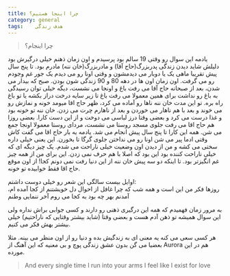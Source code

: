 ```yaml
---
title: چرا اینجا هستیم؟ 
category: general
tags:    هدف زندگی 
---
```


> چرا اینجام؟ 

یادمه این سوال رو وقتی 19 سالم بود پرسیدم و اون زمان ذهنم خیلی درگیرش بود دلیلش شاید دیدن زندگی پدربزرگ(حاج آقا) و مادربزرگ(خان ننه) مادرم بود. تا پنج سال پیش تقریبا ماهی یک یا دوبار می دیدمشون و وقتی اونا رو می دیدم یک جور غم وجودم رو می گرفت. اون زمان اون ها در دهه 80 و 90 زندگی شون بودن. صبح که بیدار می شدن، بعد از صبحانه حاج آقا می رفت باغ و اونجا می نشست، دیگه خیلی توان رسیدگی به باغ رو نداشت برای همین معمولا می رفت باغ تا زیر سایه درخت دراز بکشه یا تو باغ راه بره. تو این مدت خان ننه ناها رو آماده می کرد، ظهر حاج اقا میومد خونه و نمازش رو می خوند و بعد با هم ناهار می خوردن و بعد از ناهارم چرت می زدن. خان ننه تو خونه بود و غذا درست می کرد و بعضی وقتا درز لباسی می دوخت و از این دست کارا. بعضی روزا هم حاج اقا می رفت جلوی مسجد روستا می نشست، مردای روستا معمولا اونجا جمع می شن.
همه این کارا تا پنج سال پیش انجام می شد. یادمه یه بار حاج اقا می گفت کاش وقتی ادما پیر می شن اونا رو می نداختن جلوی گرگا تا بخورن. این یعنی خیلی داره سختی می کشه و من از دیدن اون وضعیت خیلی ناراحت می شدم. یک چیز دیگه ای که خیلی ناراحت کننده بود این بود که اصلا با هم حرف نمی زدن. این برای من از همه چیز غم انگیزتر بود. تا اینکه دو سه پیش خان ننه از این دنیا رفت نمی دونم کجا! از اون موقع حاج اقا فقط خوابیده تو خونه.

اوایل بیست سالگی این شعر رو خیلی دوست داشتم: <br/>
روزها فکر من این است و همه شب         که چرا غافل از احوال دل خویشتنم
از کجا آمده ام، آمدنم بهر چه بود      به کجا می روم آخر ننمایی وطنم

به مرور زمان فهمیدم که همه این درگیری ذهنی رو دارند و کسی جوابی براش نداره ولی این سوال همیشه تو ذهن آدم هست و بعضی وقتا (شاید بیشتر وقتایی که ناراحتیم) خیلی بیشتر بهش فکر می کنیم.

هر کسی سعی می کنه یه معنی ای به زندگیش بده و دنیا رو از اون منظر می بینه. مثلا بعضیا می گن بدون عشق زندگی پوچ و بی معنیه که این آهنگ از Aurora هم در این مورده.
> And every single time I run into your arms
> I feel like I exist for love
